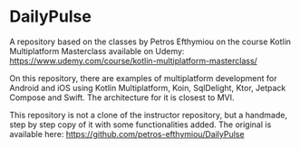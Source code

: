 # DailyPulse
A repository based on the classes by Petros Efthymiou on the course Kotlin Multiplatform Masterclass available on Udemy: https://www.udemy.com/course/kotlin-multiplatform-masterclass/

On this repository, there are examples of multiplatform development for Android and iOS using Kotlin Multiplatform, Koin, SqlDelight, Ktor, Jetpack Compose and Swift. The architecture for it is closest to MVI.

This repository is not a clone of the instructor repository, but a handmade, step by step copy of it with some functionalities added. The original is available here: https://github.com/petros-efthymiou/DailyPulse 
